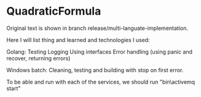 # QuadraticFormula

Original text is shown in branch release/multi-languate-implementation.

Here I will list thing and learned and technologies I used:

Golang:
	Testing
	Logging
	Using interfaces
	Error handling (using panic and recover, returning errors)

Windows batch:
	Cleaning, testing and building with stop on first error.

To be able and run with each of the services, we should run "bin\activemq start"